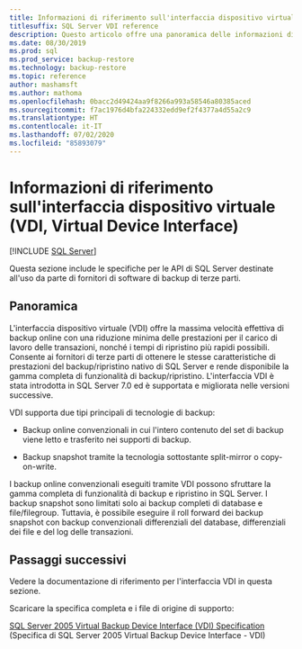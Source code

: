 ```yaml
---
title: Informazioni di riferimento sull'interfaccia dispositivo virtuale
titlesuffix: SQL Server VDI reference
description: Questo articolo offre una panoramica delle informazioni di riferimento sull'interfaccia dispositivo virtuale per il backup di SQL Server.
ms.date: 08/30/2019
ms.prod: sql
ms.prod_service: backup-restore
ms.technology: backup-restore
ms.topic: reference
author: mashamsft
ms.author: mathoma
ms.openlocfilehash: 0bacc2d49424aa9f8266a993a58546a80385aced
ms.sourcegitcommit: f7ac1976d4bfa224332edd9ef2f4377a4d55a2c9
ms.translationtype: HT
ms.contentlocale: it-IT
ms.lasthandoff: 07/02/2020
ms.locfileid: "85893079"
---
```

# <a name="virtual-device-interface-vdi-reference"></a>Informazioni di riferimento sull'interfaccia dispositivo virtuale (VDI, Virtual Device Interface)

[!INCLUDE [SQL Server](../../../includes/applies-to-version/sqlserver.md)]

Questa sezione include le specifiche per le API di SQL Server destinate all'uso da parte di fornitori di software di backup di terze parti.

## <a name="overview"></a>Panoramica

L'interfaccia dispositivo virtuale (VDI) offre la massima velocità effettiva di backup online con una riduzione minima delle prestazioni per il carico di lavoro delle transazioni, nonché i tempi di ripristino più rapidi possibili. Consente ai fornitori di terze parti di ottenere le stesse caratteristiche di prestazioni del backup/ripristino nativo di SQL Server e rende disponibile la gamma completa di funzionalità di backup/ripristino. L'interfaccia VDI è stata introdotta in SQL Server 7.0 ed è supportata e migliorata nelle versioni successive.

VDI supporta due tipi principali di tecnologie di backup:

- Backup online convenzionali in cui l'intero contenuto del set di backup viene letto e trasferito nei supporti di backup.

- Backup snapshot tramite la tecnologia sottostante split-mirror o copy-on-write.

I backup online convenzionali eseguiti tramite VDI possono sfruttare la gamma completa di funzionalità di backup e ripristino in SQL Server. I backup snapshot sono limitati solo ai backup completi di database e file/filegroup. Tuttavia, è possibile eseguire il roll forward dei backup snapshot con backup convenzionali differenziali del database, differenziali dei file e del log delle transazioni.

## <a name="next-steps"></a>Passaggi successivi

Vedere la documentazione di riferimento per l'interfaccia VDI in questa sezione.

Scaricare la specifica completa e i file di origine di supporto:

[SQL Server 2005 Virtual Backup Device Interface (VDI) Specification](https://www.microsoft.com/download/details.aspx?id=17282) (Specifica di SQL Server 2005 Virtual Backup Device Interface - VDI)